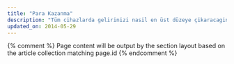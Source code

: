 ```yaml
---
title: "Para Kazanma"
description: "Tüm cihazlarda gelirinizi nasil en üst düzeye çikaracaginizi ögrenin. Kullanici deneyimini iyilestirin ve ödeme alin."
updated_on: 2014-05-29
---
```


{% comment %}
Page content will be output by the section layout based on the article collection matching page.id
{% endcomment %}


